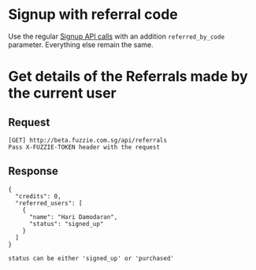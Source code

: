 Signup with referral code
=========================

Use the regular [Signup API calls](https://github.com/fuzziegang/fuzzie-api-doc/blob/master/login_signup.md) with an addition `referred_by_code` parameter. Everything else remain the same.


Get details of the Referrals made by the current user
=====================================================

Request
-------

```
[GET] http://beta.fuzzie.com.sg/api/referrals
Pass X-FUZZIE-TOKEN header with the request
```

Response
--------
```
{
  "credits": 0,
  "referred_users": [
    {
      "name": "Hari Damodaran",
      "status": "signed_up"
    }
  ]
}

status can be either 'signed_up' or 'purchased'
```
